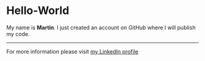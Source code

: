 # Hello-World
My name is **Martin**.
I just created an account on *GitHub* where I will publish my code.


------------------
For more information please visit [my LinkedIn profile](https://www.linkedin.com/in/marcin-koz%C5%82owski-032b58299?trk=contact-info)
